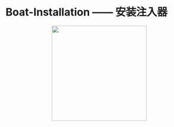 # Boat-Installation —— 安装注入器
<div align="center">
    <img width="256" src="/Project_Screenshot/1.gif"></img>
</div>
